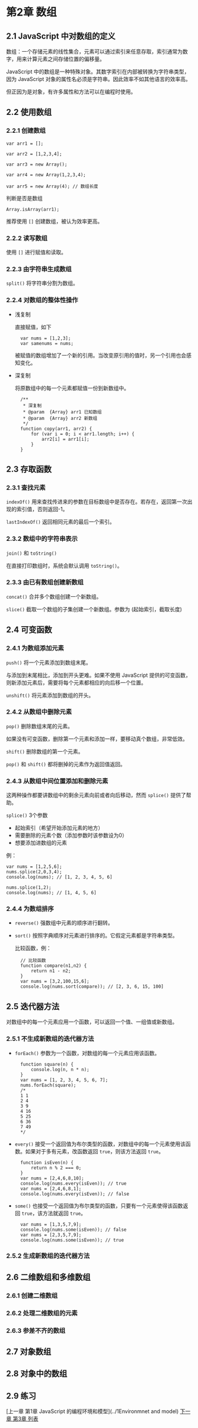 # 第2章 数组

## 2.1 JavaScript 中对数组的定义

数组：一个存储元素的线性集合，元素可以通过索引来任意存取，索引通常为数字，用来计算元素之间存储位置的偏移量。

JavaScript 中的数组是一种特殊对象。其数字索引在内部被转换为字符串类型，因为 JavaScript 对象的属性名必须是字符串。因此效率不如其他语言的效率高。

但正因为是对象，有许多属性和方法可以在编程时使用。

## 2.2 使用数组

### 2.2.1 创建数组

    var arr1 = [];

    var arr2 = [1,2,3,4];

    var arr3 = new Array();

    var arr4 = new Array(1,2,3,4);

    var arr5 = new Array(4); // 数组长度

判断是否是数组

    Array.isArray(arr1);
    
推荐使用 `[]` 创建数组，被认为效率更高。

### 2.2.2 读写数组

使用 `[]` 进行赋值和读取。

### 2.2.3 由字符串生成数组

`split()` 将字符串分割为数组。

### 2.2.4 对数组的整体性操作

* 浅复制

    直接赋值，如下

        var nums = [1,2,3];
        var samenums = nums;

    被赋值的数组增加了一个新的引用。当改变原引用的值时，另一个引用也会感知变化。

* 深复制

    将原数组中的每一个元素都赋值一份到新数组中。

        /**
         * 深复制
         * @param  {Array} arr1 已知数组
         * @param  {Array} arr2 新数组
         */
        function copy(arr1, arr2) {
            for (var i = 0; i < arr1.length; i++) {
                arr2[i] = arr1[i];
            }
        }

## 2.3 存取函数

### 2.3.1 查找元素

`indexOf()` 用来查找传进来的参数在目标数组中是否存在。若存在，返回第一次出现的索引值，否则返回-1。

`lastIndexOf()` 返回相同元素的最后一个索引。

### 2.3.2 数组中的字符串表示

`join()` 和 `toString()`

在直接打印数组时，系统会默认调用 `toString()`。

### 2.3.3 由已有数组创建新数组

`concat()` 合并多个数组创建一个新数组。

`slice()` 截取一个数组的子集创建一个新数组。参数为 (起始索引，截取长度)

## 2.4 可变函数

### 2.4.1 为数组添加元素

`push()` 将一个元素添加到数组末尾。

与添加到末尾相比，添加到开头更难。如果不使用 JavaScript 提供的可变函数，则新添加元素后，需要将每个元素都相应的向后移一个位置。

`unshift()` 将元素添加到数组的开头。

### 2.4.2 从数组中删除元素

`pop()` 删除数组末尾的元素。

如果没有可变函数，删除第一个元素和添加一样，要移动真个数组，非常低效。

`shift()` 删除数组的第一个元素。

`pop()` 和 `shift()` 都将删掉的元素作为返回值返回。

### 2.4.3 从数组中间位置添加和删除元素

这两种操作都要讲数组中的剩余元素向前或者向后移动，然而 `splice()` 提供了帮助。

`splice()` 3个参数

* 起始索引（希望开始添加元素的地方）
* 需要删除的元素个数（添加参数时该参数设为0）
* 想要添加进数组的元素

例：

    var nums = [1,2,5,6];
    nums.splice(2,0,3,4);
    console.log(nums); // [1, 2, 3, 4, 5, 6]

    nums.splice(1,2);
    console.log(nums); // [1, 4, 5, 6]


### 2.4.4 为数组排序

* `reverse()` 强数组中元素的顺序进行翻转。

* `sort()` 按照字典顺序对元素进行排序的。它假定元素都是字符串类型。

    比较函数，例：

        // 比较函数
        function compare(n1,n2) {
            return n1 - n2;
        }
        var nums = [3,2,100,15,6];
        console.log(nums.sort(compare)); // [2, 3, 6, 15, 100]

## 2.5 迭代器方法

对数组中的每一个元素应用一个函数，可以返回一个值、一组值或新数组。

### 2.5.1 不生成新数组的迭代器方法

* `forEach()` 参数为一个函数，对数组的每一个元素应用该函数。

        function square(n) {
            console.log(n, n * n);
        }
        var nums = [1, 2, 3, 4, 5, 6, 7];
        nums.forEach(square);
        /*
        1 1
        2 4
        3 9
        4 16
        5 25
        6 36
        7 49
        */

* `every()` 接受一个返回值为布尔类型的函数，对数组中的每一个元素使用该函数。如果对于多有元素，改函数返回 `true`，则该方法返回 `true`。

        function isEven(n) {
            return n % 2 === 0;
        }
        var nums = [2,4,6,8,10];
        console.log(nums.every(isEven)); // true
        var nums = [2,4,6,8,1];
        console.log(nums.every(isEven)); // false

* `some()` 也接受一个返回值为布尔类型的函数，只要有一个元素使得该函数返回 `true`，该方法就返回 `true`。

        var nums = [1,3,5,7,9];
        console.log(nums.some(isEven)); // false
        var nums = [2,3,5,7,9];
        console.log(nums.some(isEven)); // true


### 2.5.2 生成新数组的迭代器方法

## 2.6 二维数组和多维数组

### 2.6.1 创建二维数组

### 2.6.2 处理二维数组的元素

### 2.6.3 参差不齐的数组

## 2.7 对象数组

## 2.8 对象中的数组

## 2.9 练习


[上一章 第1章 JavaScript 的编程环境和模型](../1Environmnet and model)
[下一章 第3章 列表](../3List)